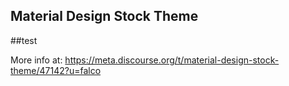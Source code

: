 ## Material Design Stock Theme

##test

More info at: https://meta.discourse.org/t/material-design-stock-theme/47142?u=falco

